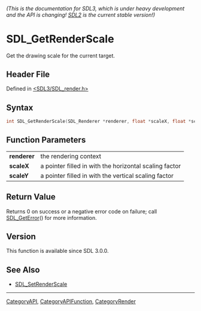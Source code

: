 ###### (This is the documentation for SDL3, which is under heavy development and the API is changing! [SDL2](https://wiki.libsdl.org/SDL2/) is the current stable version!)
# SDL_GetRenderScale

Get the drawing scale for the current target.

## Header File

Defined in [<SDL3/SDL_render.h>](https://github.com/libsdl-org/SDL/blob/main/include/SDL3/SDL_render.h)

## Syntax

```c
int SDL_GetRenderScale(SDL_Renderer *renderer, float *scaleX, float *scaleY);
```

## Function Parameters

|                  |                                                        |
| ---------------- | ------------------------------------------------------ |
| **renderer**     | the rendering context                                  |
| **scaleX**       | a pointer filled in with the horizontal scaling factor |
| **scaleY**       | a pointer filled in with the vertical scaling factor   |

## Return Value

Returns 0 on success or a negative error code on failure; call
[SDL_GetError](SDL_GetError)() for more information.

## Version

This function is available since SDL 3.0.0.

## See Also

- [SDL_SetRenderScale](SDL_SetRenderScale)

----
[CategoryAPI](CategoryAPI), [CategoryAPIFunction](CategoryAPIFunction), [CategoryRender](CategoryRender)

